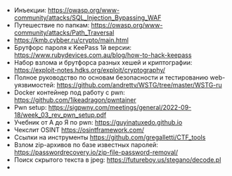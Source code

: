 - Инъекции: https://owasp.org/www-community/attacks/SQL_Injection_Bypassing_WAF
- Путешествие по папкам: https://owasp.org/www-community/attacks/Path_Traversal
- https://kmb.cybber.ru/crypto/main.html
- Брутфорс пароля к KeePass 1й версии: https://www.rubydevices.com.au/blog/how-to-hack-keepass
- Набор взлома и брутфорса разных хешей и криптографии: https://exploit-notes.hdks.org/exploit/cryptography/
- Полное руководство по основам безопасности и тестированию web-уязвимостей: https://github.com/andrettv/WSTG/tree/master/WSTG-ru
- Docker контейнер под работу с pwn: https://github.com/1ikeadragon/pwntainer
- Pwn setup: https://sigpwny.com/meetings/general/2022-09-18/week_03_rev_pwn_setup.pdf
- Учебник от А до Я по pwn: https://guyinatuxedo.github.io
- Чекслит OSINT https://osintframework.com/
- Ссылки на инструменты https://github.com/gregalletti/CTF_tools
- Взлом zip-архивов по базе известных паролей: https://passwordrecovery.io/zip-file-password-removal/
- Поиск скрытого текста в jpeg: https://futureboy.us/stegano/decode.pl
- 